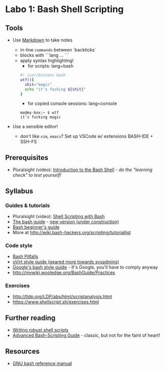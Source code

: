 # Labo 1: Bash Shell Scripting

## Tools

* Use [Markdown](https://github.com/adam-p/markdown-here/wiki/Markdown-Cheatsheet) to take notes
  * in-line `commands` between \`backticks\`
  * blocks with \```lang ... ```
  * apply syntax highlighting!
    * for scripts: lang=bash
    ```bash
    #! /usr/bin/env bash
    wtf(){
      shit="magic"
      echo "it's fucking ${shit}"
    }
    ```
    * for copied console sessions: lang=console
    ```console
    me@my-box:~ $ wtf
    it's fucking magic
    ```

* Use a sensible editor!
  * don't like `vim`, `emacs`? Set up VSCode w/ extensions BASH-IDE + SSH-FS

## Prerequisites

* Pluralsight (video): [Introduction to the Bash Shell](https://app.pluralsight.com/library/courses/introduction-bash-shell-linux-mac-os) - *do the "learning check" to test yourself!*

## Syllabus

### Guides & tutorials

* Pluralsight (video): [Shell Scripting with Bash](https://app.pluralsight.com/library/courses/bash-shell-scripting)
* [The bash guide](http://mywiki.wooledge.org/BashGuide) - [new version (under construction)](https://guide.bash.academy/)
* [Bash beginner's guide](http://tldp.org/LDP/Bash-Beginners-Guide/html/)
* More at <http://wiki.bash-hackers.org/scripting/tutoriallist>

### Code style

* [Bash Pitfalls](http://bash.cumulonim.biz/BashPitfalls.html)
* [oVirt style guide (geared more towards sysadmins\)](https://www.ovirt.org/develop/infra/infra-bash-style-guide/)
* [Google's bash style guide](https://google.github.io/styleguide/shell.xml) - It's Google, you'll have to comply anyway
* <http://mywiki.wooledge.org/BashGuide/Practices>

### Exercises

* <http://tldp.org/LDP/abs/html/scriptanalysis.html>
* <https://www.shellscript.sh/exercises.html>

## Further reading

* [Writing robust shell scripts](https://www.davidpashley.com/articles/writing-robust-shell-scripts/#id2382181)
* [Advanced Bash-Scripting Guide](http://tldp.org/LDP/abs/html/index.html) - classic, but not for the faint of heart!

## Resources

* [GNU bash reference manual](https://www.gnu.org/software/bash/manual/bash.html)
